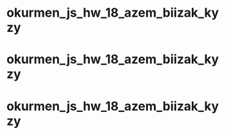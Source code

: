# okurmen_js_hw_18_azem_biizak_kyzy
# okurmen_js_hw_18_azem_biizak_kyzy
# okurmen_js_hw_18_azem_biizak_kyzy
